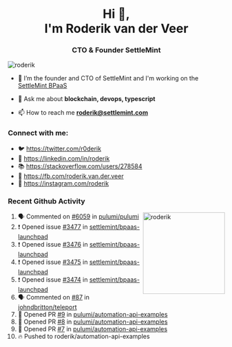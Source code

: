 <h1 align="center">Hi 👋,<br/> I'm Roderik van der Veer</h1>
<h3 align="center">CTO & Founder SettleMint</h3>

<p align="left"> <img src="https://komarev.com/ghpvc/?username=roderik" alt="roderik" /> </p>

- 🔭 I’m the founder and CTO of SettleMint and I'm working on the [SettleMint BPaaS](https://settlemint.com)

- 💬 Ask me about **blockchain, devops, typescript**

- 📫 How to reach me **roderik@settlemint.com**



### Connect with me:

- 🐦 https://twitter.com/r0derik
- 🏢 https://linkedin.com/in/roderik
- 📚 https://stackoverflow.com/users/278584
- 🙊 https://fb.com/roderik.van.der.veer
- 📸 https://instagram.com/roderik

### Recent Github Activity
<img src="https://github-readme-stats.vercel.app/api?username=roderik&show_icons=true&count_private=true" alt="roderik" align="right" height="190" />

<!--START_SECTION:activity-->
1. 🗣 Commented on [#6059](https://github.com/pulumi/pulumi/issues/6059) in [pulumi/pulumi](https://github.com/pulumi/pulumi)
2. ❗️ Opened issue [#3477](https://github.com/settlemint/bpaas-launchpad/issues/3477) in [settlemint/bpaas-launchpad](https://github.com/settlemint/bpaas-launchpad)
3. ❗️ Opened issue [#3476](https://github.com/settlemint/bpaas-launchpad/issues/3476) in [settlemint/bpaas-launchpad](https://github.com/settlemint/bpaas-launchpad)
4. ❗️ Opened issue [#3475](https://github.com/settlemint/bpaas-launchpad/issues/3475) in [settlemint/bpaas-launchpad](https://github.com/settlemint/bpaas-launchpad)
5. ❗️ Opened issue [#3474](https://github.com/settlemint/bpaas-launchpad/issues/3474) in [settlemint/bpaas-launchpad](https://github.com/settlemint/bpaas-launchpad)
6. 🗣 Commented on [#87](https://github.com/johndbritton/teleport/issues/87) in [johndbritton/teleport](https://github.com/johndbritton/teleport)
7. 💪 Opened PR [#9](https://github.com/pulumi/automation-api-examples/pull/9) in [pulumi/automation-api-examples](https://github.com/pulumi/automation-api-examples)
8. 💪 Opened PR [#8](https://github.com/pulumi/automation-api-examples/pull/8) in [pulumi/automation-api-examples](https://github.com/pulumi/automation-api-examples)
9. 💪 Opened PR [#7](https://github.com/pulumi/automation-api-examples/pull/7) in [pulumi/automation-api-examples](https://github.com/pulumi/automation-api-examples)
10. 🔥 Pushed to roderik/automation-api-examples
<!--END_SECTION:activity-->